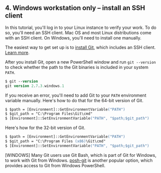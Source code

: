 ## 4. Windows workstation only &ndash; install an SSH client

In this tutorial, you'll log in to your Linux instance to verify your work. To do so, you'll need an SSH client. Mac OS and most Linux distributions come with an SSH client. On Windows, you'll need to install one manually.

The easiest way to get set up is to [install Git](http://git-scm.com/download/), which includes an SSH client. [Learn more](http://www.hurryupandwait.io/blog/need-an-ssh-client-on-windows-dont-use-putty-or-cygwinuse-git).

After you install Git, open a new PowerShell window and run `git --version` to check whether the path to the Git binaries is included in your system `PATH`.

```ps
$ git --version
git version 2.7.3.windows.1
```

If you receive an error, you'll need to add Git to your `PATH` environment variable manually. Here's how to do that for the 64-bit version of Git.

```ps
$ $path = [Environment]::GetEnvironmentVariable("PATH")
$ $git_path = "C:\Program Files\Git\cmd"
$ [Environment]::SetEnvironmentVariable("PATH", "$path;$git_path")
```

Here's how for the 32-bit version of Git.

```ps
$ $path = [Environment]::GetEnvironmentVariable("PATH")
$ $git_path = "C:\Program Files (x86)\Git\cmd"
$ [Environment]::SetEnvironmentVariable("PATH", "$path;$git_path")
```

[WINDOWS] Many Git users use Git Bash, which is part of Git for Windows, to work with Git from Windows. [posh-git](https://github.com/dahlbyk/posh-git) is another popular option, which provides access to Git from Windows PowerShell.

